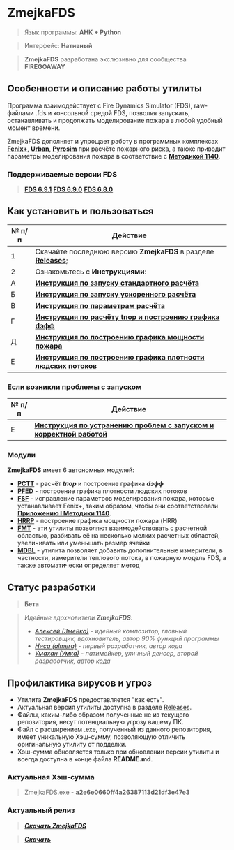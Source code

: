 # ZmejkaFDS

> Язык программы: **AHK + Python**

> Интерфейс: **Нативный**

> **ZmejkaFDS** разработана экслюзивно для сообщества **FIREGOAWAY**

## Особенности и описание работы утилиты
Программа взаимодействует с Fire Dynamics Simulator (FDS), raw-файлами .fds и консольной средой FDS, позволяя запускать, останавливать и продолжать моделирование пожара в любой удобный момент времени.

ZmejkaFDS дополняет и упрощает работу в программных комплексах [**Fenix+**](https://mst.su/fenix3/), [**Urban**](https://urbanpo.ru/), [**Pyrosim**](https://pyrosim.ru/polevaya-model-pozhara) при расчёте пожарного риска, а также приводит параметры моделирования пожара в соответствие с [**Методикой 1140**](https://ivo.garant.ru/#/document/406577165/paragraph/185/doclist/198/1/0/0/методика%201140:0).

### Поддерживаемые версии FDS
> [**FDS 6.9.1**](https://github.com/firemodels/fds/releases/tag/FDS-6.9.1)
> [**FDS 6.9.0**](https://github.com/firemodels/fds/releases/tag/FDS-6.9.0)
> [**FDS 6.8.0**](https://github.com/firemodels/fds/releases/tag/FDS-6.8.0)

## Как установить и пользоваться
|	№ п/п	|	Действие	|
|---------|---------|
|	1	|	Скачайте последнюю версию **ZmejkaFDS** в разделе [**Releases**](https://github.com/firegoaway/Zmejka/releases);	|
|	2	|	Ознакомьтесь с **Инструкциями**:	|
|	А	|	[**Инструкция по запуску стандартного расчёта**](https://github.com/firegoaway/Zmejka/blob/main/Zmejka_v0.12.27/ug/Инструкция%20по%20запуску%20стандартного%20расчёта.md)	|
|	Б	|	[**Инструкция по запуску ускоренного расчёта**](https://github.com/firegoaway/Zmejka/blob/main/Zmejka_v0.12.27/ug/Инструкция%20по%20запуску%20ускоренного%20расчёта.md)	|
|	В	|	[**Инструкция по параметрам расчёта**](https://github.com/firegoaway/Zmejka/blob/main/Zmejka_v0.12.27/ug/Инструкция%20по%20параметрам%20расчёта.md)	|
|	Г	|	[**Инструкция по расчёту tпор и построению графика dэфф**](https://github.com/firegoaway/Zmejka/blob/main/Zmejka_v0.12.27/ug/Инструкция%20по%20расчёту%20tпор%20и%20построению%20графика%20dэфф.md)	|
|	Д	|	[**Инструкция по построению графика мощности пожара**](https://github.com/firegoaway/Zmejka/blob/main/Zmejka_v0.12.27/ug/Инструкция%20по%20посмотрению%20графика%20мощности%20пожара.md)	|
|	Е	|	[**Инструкция по построению графика плотности людских потоков**](https://github.com/firegoaway/Zmejka/blob/main/Zmejka_v0.12.27/ug/Инструкция%20по%20посмотрению%20графика%20плотности%20людских%20потоков.md)	|


### Если возникли проблемы с запуском
|	№ п/п	|	Действие	|
|---------|---------|
|	Е	|	[**Инструкция по устранению проблем с запуском и корректной работой**](https://github.com/firegoaway/Zmejka/blob/main/Zmejka_v0.12.27/misc/Инструкция%20по%20устранению%20проблем%20с%20запуском%20и%20корректной%20работой.md)	|

### Модули
**ZmejkaFDS** имеет 6 автономных модулей:
- [**PCTT**](https://github.com/firegoaway/Plot_CSV_Time_Threshhold) - расчёт ***tпор*** и построение графика ***dэфф***
- [**PFED**](https://github.com/firegoaway/Plot_Fenix_Evac_Density) - построение графика плотности людских потоков
- [**FSF**](https://github.com/firegoaway/Fds_SURF_fix) - исправление параметров моделирования пожара, которые устанавливает Fenix+, таким образом, чтобы они соответствовали [**Приложению I Методики 1140**](https://ivo.garant.ru/#/document/406577165/paragraph/185/doclist/198/1/0/0/методика%201140:0).
- [**HRRP**](https://github.com/firegoaway/Heat_Release_Rate_Plot) - построение графика мощности пожара (HRR)
- [**FMT**](https://github.com/firegoaway/FDS_Mesh_Tools) - эти утилиты позволяют взаимодействовать с расчетной областью, разбивать её на несколько мелких расчетных областей, увеличивать или уменьшать размер ячейки
- [**MDBL**](https://github.com/firegoaway/FDS_MDB_LineMaker) - утилита позволяет добавить дополнительные измерители, в частности, измерители теплового потока, в пожарную модель FDS, а также автоматически определяет метод

## Статус разработки
> **Бета**

> *Идейные вдохновители ***ZmejkaFDS***:*
> - [*Алексей (Змейка)*](https://t.me/midnignt_express) *- идейный композитор, главный тестировщик, вдохновитель, автор 90% функций программы*
> - [*Ниса (almera)*](https://t.me/nisadypova) *- первый разработчик, автор кода*
> - [*Умахан (Умка)*](https://t.me/delgado_wkf) *- патимейкер, уличный денсер, второй разработчик, автор кода*

## Профилактика вирусов и угроз
- Утилита **ZmejkaFDS** предоставляется "как есть".
- Актуальная версия утилиты доступна в разделе [Releases](https://github.com/firegoaway/Zmejka/releases).
- Файлы, каким-либо образом полученные не из текущего репозитория, несут потенциальную угрозу вашему ПК.
- Файл с расширением .exe, полученный из данного репозитория, имеет уникальную Хэш-сумму, позволяющую отличить оригинальную утилиту от подделки.
- Хэш-сумма обновляется только при обновлении версии утилиты и всегда доступна в конце файла **README.md**.

### Актуальная Хэш-сумма
> ZmejkaFDS.exe - **a2e6e0660ff4a26387113d21df3e47e3**

### Актуальный релиз
> [***Скачать ZmejkaFDS***](https://github.com/firegoaway/Zmejka/releases/download/zmejkav01227/Zmejka_v0.12.27.zip)

> [***Скачать***](https://github.com/firegoaway/Zmejka/releases/download/zmejkav01227/Zmejka_v0.12.27.zip)
